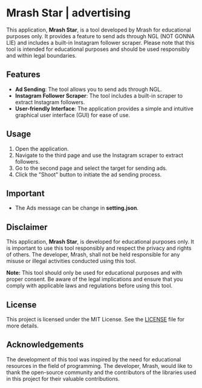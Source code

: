 # Mrash Star | advertising

This application, **Mrash Star**, is a tool developed by Mrash for educational purposes only. It provides a feature to send ads through NGL (NOT GONNA LIE) and includes a built-in Instagram follower scraper. Please note that this tool is intended for educational purposes and should be used responsibly and within legal boundaries.

## Features

- **Ad Sending**: The tool allows you to send ads through NGL.
- **Instagram Follower Scraper**: The tool includes a built-in scraper to extract Instagram followers.
- **User-friendly Interface**: The application provides a simple and intuitive graphical user interface (GUI) for ease of use.

## Usage

1. Open the application.
2. Navigate to the third page and use the Instagram scraper to extract followers.
3. Go to the second page and select the target for sending ads.
4. Click the "Shoot" button to initiate the ad sending process.
## Important
- The Ads message can be change in **setting.json**.


## Disclaimer

This application, **Mrash Star**, is developed for educational purposes only. It is important to use this tool responsibly and respect the privacy and rights of others. The developer, Mrash, shall not be held responsible for any misuse or illegal activities conducted using this tool.

**Note:** This tool should only be used for educational purposes and with proper consent. Be aware of the legal implications and ensure that you comply with applicable laws and regulations before using this tool.

## License

This project is licensed under the MIT License. See the [LICENSE](LICENSE) file for more details.

## Acknowledgements

The development of this tool was inspired by the need for educational resources in the field of programming. The developer, Mrash, would like to thank the open-source community and the contributors of the libraries used in this project for their valuable contributions.
